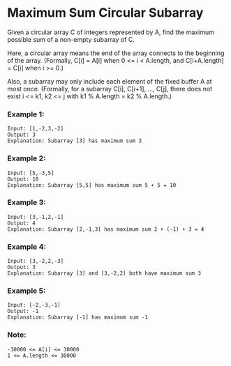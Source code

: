 # Maximum Sum Circular Subarray

Given a circular array C of integers represented by A, find the maximum possible sum of a non-empty subarray of C.

Here, a circular array means the end of the array connects to the beginning of the array.  (Formally, C[i] = A[i] when 0 <= i < A.length, and C[i+A.length] = C[i] when i >= 0.)

Also, a subarray may only include each element of the fixed buffer A at most once.  (Formally, for a subarray C[i], C[i+1], ..., C[j], there does not exist i <= k1, k2 <= j with k1 % A.length = k2 % A.length.)

 

### Example 1:
```
Input: [1,-2,3,-2]
Output: 3
Explanation: Subarray [3] has maximum sum 3
```
### Example 2:
```
Input: [5,-3,5]
Output: 10
Explanation: Subarray [5,5] has maximum sum 5 + 5 = 10
```
### Example 3:
```
Input: [3,-1,2,-1]
Output: 4
Explanation: Subarray [2,-1,3] has maximum sum 2 + (-1) + 3 = 4
```
### Example 4:
```
Input: [3,-2,2,-3]
Output: 3
Explanation: Subarray [3] and [3,-2,2] both have maximum sum 3
```
### Example 5:
```
Input: [-2,-3,-1]
Output: -1
Explanation: Subarray [-1] has maximum sum -1
 ```

### Note:
```
-30000 <= A[i] <= 30000
1 <= A.length <= 30000
```
